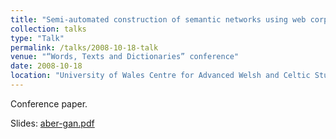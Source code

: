 ```yaml
---
title: "Semi-automated construction of semantic networks using web corpora"
collection: talks
type: "Talk"
permalink: /talks/2008-10-18-talk
venue: "“Words, Texts and Dictionaries” conference"
date: 2008-10-18
location: "University of Wales Centre for Advanced Welsh and Celtic Studies, Aberystwyth, Wales"
---
```


Conference paper.

Slides: [aber-gan.pdf](/files/aber-gan.pdf)

